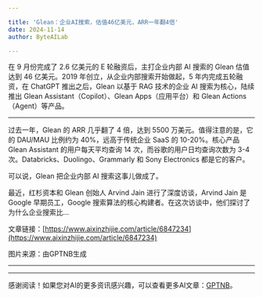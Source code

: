 ```yaml
---

title: 'Glean：企业AI搜索，估值46亿美元，ARR一年翻4倍'
date: 2024-11-14
author: ByteAILab

---
```


在 9 月份完成了 2.6 亿美元的 E 轮融资后，主打企业内部 AI 搜索的 Glean 估值达到 46 亿美元。2019 年创立，从企业内部搜索开始做起，5 年内完成五轮融资，在 ChatGPT 推出之后，Glean 以基于 RAG 技术的企业 AI 搜索为核心，陆续推出 Glean Assistant（Copilot）、Glean Apps（应用平台）和 Glean Actions（Agent）等产品。

---
过去一年，Glean 的 ARR 几乎翻了 4 倍，达到 5500 万美元。值得注意的是，它的 DAU/MAU 比例约为 40%，远高于传统企业 SaaS 的 10-20%。核心产品 Glean Assistant 的用户每天平均查询 14 次，而谷歌的用户日均查询次数为 3-4 次。Databricks、Duolingo、Grammarly 和 Sony Electronics 都是它的客户。

可以说，Glean 把企业内部 AI 搜索这事儿做成了。

最近，红杉资本和 Glean 创始人 Arvind Jain 进行了深度访谈，Arvind Jain 是 Google 早期员工，Google 搜索算法的核心构建者。在这次访谈中，他们探讨了为什么企业搜索比...

文章链接：[https://www.aixinzhijie.com/article/6847234](https://www.aixinzhijie.com/article/6847234)

图片来源：由GPTNB生成

---
---
感谢阅读！如果您对AI的更多资讯感兴趣，可以查看更多AI文章：[GPTNB](https://gptnb.com)。